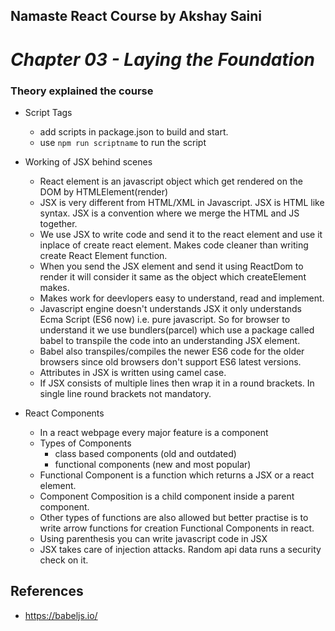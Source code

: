 ## Namaste React Course by Akshay Saini

# _Chapter 03 - Laying the Foundation_

### Theory explained the course

- Script Tags

  - add scripts in package.json to build and start.
  - use `npm run scriptname` to run the script

- Working of JSX behind scenes

  - React element is an javascript object which get rendered on the DOM by HTMLElement(render)
  - JSX is very different from HTML/XML in Javascript. JSX is HTML like syntax. JSX is a convention where we merge the HTML and JS together.
  - We use JSX to write code and send it to the react element and use it inplace of create react element. Makes code cleaner than writing create React Element function.
  - When you send the JSX element and send it using ReactDom to render it will consider it same as the object which createElement makes.
  - Makes work for deevlopers easy to understand, read and implement.
  - Javascript engine doesn't understands JSX it only understands Ecma Script (ES6 now) i.e. pure javascript. So for browser to understand it we use bundlers(parcel) which use a package called babel to transpile the code into an understanding JSX element.
  - Babel also transpiles/compiles the newer ES6 code for the older browsers since old browsers don't support ES6 latest versions.
  - Attributes in JSX is written using camel case.
  - If JSX consists of multiple lines then wrap it in a round brackets. In single line round brackets not mandatory.

- React Components
  - In a react webpage every major feature is a component
  - Types of Components
    - class based components (old and outdated)
    - functional components (new and most popular)
  - Functional Component is a function which returns a JSX or a react element.
  - Component Composition is a child component inside a parent component.
  - Other types of functions are also allowed but better practise is to write arrow functions for creation Functional Components in react.
  - Using parenthesis you can write javascript code in JSX
  - JSX takes care of injection attacks. Random api data runs a security check on it.

## References

- https://babeljs.io/
